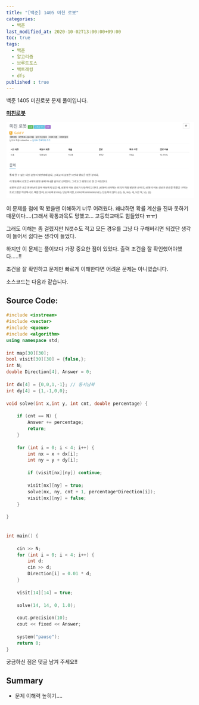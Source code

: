 ```yaml
---
title: "[백준] 1405 미친 로봇"
categories: 
  - 백준
last_modified_at: 2020-10-02T13:00:00+09:00
toc: true
tags: 
  - 백준
  - 알고리즘
  - 브루트포스
  - 백트래킹
  - dfs
published : true
---
```


백준 1405 미친로봇 문제 풀이입니다. 

**[미친로봇](https://www.acmicpc.net/problem/1405)**

![문제](/assets/images/백준/BOJ_1405.png)

이 문제를 첨에 딱 봤을땐 이해하기 너무 어려웠다. 왜냐하면 확률 계산을 진짜 못하기 때문이다....(그래서 확통과목도 망했고... 고등학교때도 힘들었다 ㅠㅠ)

그래도 이해는 좀 걸렸지만 N갯수도 적고 모든 경우를 그냥 다 구해버리면 되겠단 생각이 들어서 쉽다는 생각이 들었다. 

하지만 이 문제는 풀이보다 가장 중요한 점이 있었다. 출력 조건을 잘 확인했어야했다.....!!

조건을 잘 확인하고 문제만 빠르게 이해한다면 어려운 문제는 아니였습니다. 

소스코드는 다음과 같습니다. 

Source Code:
-----

```cpp
#include <iostream>
#include <vector>
#include <queue>
#include <algorithm>
using namespace std;

int map[30][30];
bool visit[30][30] = {false,};
int N;
double Direction[4], Answer = 0;

int dx[4] = {0,0,1,-1}; // 동서남북
int dy[4] = {1,-1,0,0};

void solve(int x,int y, int cnt, double percentage) {

	if (cnt == N) {
		Answer += percentage;
		return;
	}

	for (int i = 0; i < 4; i++) {
		int nx = x + dx[i];
		int ny = y + dy[i];

		if (visit[nx][ny]) continue;

		visit[nx][ny] = true;
		solve(nx, ny, cnt + 1, percentage*Direction[i]);
		visit[nx][ny] = false;
	}

}


int main() {

	cin >> N;
	for (int i = 0; i < 4; i++) {
		int d;
		cin >> d;
		Direction[i] = 0.01 * d;
	}

	visit[14][14] = true;

	solve(14, 14, 0, 1.0);

	cout.precision(10);
	cout << fixed << Answer;

	system("pause");
	return 0;
}
```

궁금하신 점은 댓글 남겨 주세요!! 

## Summary 
- 문제 이해력 높히기....